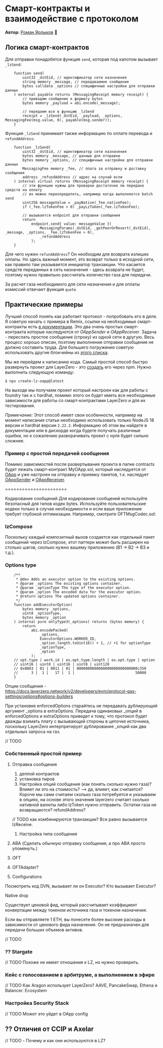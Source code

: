 # Смарт-контракты и взаимодействие с протоколом

**Автор:** [Роман Ярлыков](https://github.com/rlkvrv) 🧐

## Логика смарт-контрактов



Для отправки понадобятся функция `send`, которая под капотом вызывает `_lzSend`:

```solidity
    function send(
        uint32 _dstEid, // идентификатор сети назначения
        string memory _message, // передаваемое сообщение
        bytes calldata _options // специфичные настройки для отправки данных
    ) external payable returns (MessagingReceipt memory receipt) {
        // приводим сообщение к формату bytes
        bytes memory _payload = abi.encode(_message);

        // передаем все в функцию _lzSend
        receipt = _lzSend(_dstEid, _payload, _options, MessagingFee(msg.value, 0), payable(msg.sender));
    }
```

Функция `_lzSend` принимает также информацию по оплате перевода и `refundAddress`:

```solidity
    function _lzSend(
        uint32 _dstEid, // идентификатор сети назначения
        bytes memory _message, // данные для отправки
        bytes memory _options, // специфичные настройки для отправки данных
        MessagingFee memory _fee, // плата за отправку и доставку сообщения
        address _refundAddress // адрес на случай если 
    ) internal virtual returns (MessagingReceipt memory receipt) {
        // эти функции нужны для проверки достаточно ли передано средств на оплату
        // их можно переопределять, например когда выполняется batch send
        uint256 messageValue = _payNative(_fee.nativeFee);
        if (_fee.lzTokenFee > 0) _payLzToken(_fee.lzTokenFee);

        // вызывается endpoint для отправки сообщения
        return
            endpoint.send{ value: messageValue }(
                MessagingParams(_dstEid, _getPeerOrRevert(_dstEid), _message, _options, _fee.lzTokenFee > 0),
                _refundAddress
            );
    }
```

Для чего нужен `refundAddress`? Он необходим для возврата излишек оплаты. Но здесь важный момент, это возврат только в исходной сети, как правило там указывается инициатор транзакции. Что касается средств переданных в сеть назначения - здесь возврата не будет, поэтому нужно правильно рассчитать количество газа для передачи.

За расчет газа необходимого для сети назначения и для оплаты комиссий отвечает функция `quote`

## Практические примеры

Лучший способ понять как работает протокол - попробовать его в деле. Я советую начать с примера в Remix, ссылки на необходимые смарт-контракты есть [в документации](https://docs.layerzero.network/v2/developers/evm/getting-started#example-omnichain-application). Это два очень простых смарт-контракта которые наследуются от *OAppSender* и *OAppReceiver*. Задача - переслать простое сообщение (строку) из одной сети в другую. Весь процесс хорошо описан, поэтому выполнение отправки сообщения не должно составить труда. Для большего погружения советую использовать другие блокчейны из [этого списка](https://docs.layerzero.network/v2/developers/evm/technical-reference/deployed-contracts).

Мы же перейдем к написанию кода. Самый простой способ быстро развернуть проект для LayerZero - это [создать](https://docs.layerzero.network/v2/developers/evm/create-lz-oapp/start) его через npm. Нужно выполнить следующую команду:

```bash
$ npx create-lz-oapp@latest
```

На выходе мы получаем проект который настроен как для работы с foundry так и с hardhat, помимо этого он будет иметь все необходимые зависимости для работы со смарт-контрактами LayerZero и для их тестирования.

*Примечание:* Этот способ имеет свои особенности, например на момент написания статьи необходимо использовать только NodeJS 18 версии и hardhat версии `2.22.3`. Информацию об этом вы найдете в документации или в дискорде когда будете получать различные ошибки, но к сожалению разворачивать проект с нуля будет сильно сложнее.

### Пример с простой передачей сообщения

Помимо зависимостей после развертывания проекта в папке contracts будет лежать смарт-контракт MyOApp.sol, который наследуется от [OApp](https://github.com/LayerZero-Labs/LayerZero-v2/blob/7aebbd7c79b2dc818f7bb054aed2405ca076b9d6/packages/layerzero-v2/evm/oapp/contracts/oapp/OApp.sol) и уже настроен на отправку и приемку пакетов, т.к. наследует [OAppSender](https://github.com/LayerZero-Labs/LayerZero-v2/blob/7aebbd7c79b2dc818f7bb054aed2405ca076b9d6/packages/layerzero-v2/evm/oapp/contracts/oapp/OAppSender.sol) и [OAppReceiver](https://github.com/LayerZero-Labs/LayerZero-v2/blob/7aebbd7c79b2dc818f7bb054aed2405ca076b9d6/packages/layerzero-v2/evm/oapp/contracts/oapp/OAppReceiver.sol).





======================


Кодирование сообщений Для кодирования сообщений используйте безопасный для типов кодек bytes. Используйте пользовательские кодеки только в случае необходимости и если ваше приложение требует глубокой оптимизации. Например, смотрите OFTMsgCodec.sol:

### lzCompose

Поскольку каждый композитный вызов создается как отдельный пакет сообщений через lzCompose, этот паттерн может быть расширен на столько шагов, сколько нужно вашему приложению (B1 -> B2 -> B3 и т.д.).

### Options type
```solidity
    /**
     * @dev Adds an executor option to the existing options.
     * @param _options The existing options container.
     * @param _optionType The type of the executor option.
     * @param _option The encoded data for the executor option.
     * @return options The updated options container.
     */
    function addExecutorOption(
        bytes memory _options,
        uint8 _optionType,
        bytes memory _option
    ) internal pure onlyType3(_options) returns (bytes memory) {
        return
            abi.encodePacked(
                _options,
                ExecutorOptions.WORKER_ID,
                _option.length.toUint16() + 1, // +1 for optionType
                _optionType,
                _option
            );
    // opt.type | work.id | ex.opt.type.length | ex.opt.type | option 
    // uint16 | uint8 | uint16 | uint8 | uint128
    // 0x0003 | 01 | 0011 | 01 | 0000000000000000000000000000c350
    //      3 |  1 |   17 |  1 |                            50000
    }
```
   Опции сообщения - https://docs.layerzero.network/v2/developers/evm/protocol-gas-settings/options#options-builders


   При установке enforcedOptions старайтесь не передавать дублирующий аргумент _options в extraOptions. Передача одинаковых _опций в enforcedOptions и extraOptions приведет к тому, что протокол будет дважды взимать плату с вызывающей стороны в цепочке источника, поскольку LayerZero интерпретирует дублирование _опций как два отдельных запроса на газ.

// TODO

### Собственный простой пример


1. Отправка сообщения
   1. деплой контрактов
   2. установка пиров
   3. Настройка опций сообщения (как понять сколько нужно газа)? Влияет ли это на стоимость? --> да, влияет, как считается? Короче мы сами считаем сколько газа потребуется и указываем в опциях, на основе этого значения layerzero считает сколько нативной валюты либо lzToken нужно отправить.
   Остатки газа не возвращаются?
   refundAddress?




   // TODO как комбинируются транзакции?
   Все равно вызывается lzReceive.


      1. Настройка типа сообщения
2. ABA (Сделать обычную отправку сообщения, а про ABA просто упомянуть.)
3. OFT
4. OFTAdapter?
5. Configurations

Посмотреть код DVN, вызывает ли он Executor? Кто вызывает Executor?

Native drop

Существует ценовой фид, который рассчитывает коэффициент конвертации между токеном источника газа и токеном назначения. 

Если вы отправляете 1 ETH, вы понесете более высокие расходы в зависимости от ценового фида назначения. Он не предназначен для передачи больших объемов активов.

// TODO

### ?? Stargate

// TODO Похоже не имеет отношения к LZ, но нужно проверить.

### Кейс с голосованием в арбитруме, а выполнением в эфире

// TODO Как Aragon использует LayerZero?
AAVE, PancakeSwap, Ethena и Balancer.
Ecosystem

### Настройка Security Stack

// TODO Может это уйдет в OApp config

## ?? Отличия от CCIP и Axelar

// TODO - Почему и как они используются в LZ?
